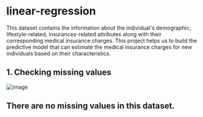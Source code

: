# linear-regression
This dataset contains the information about the individual's demographic, lifestyle-related, insurances-related attributes along with their corresponding medical insurance charges. This project helps us to build the predictive model that can estimate the medical insurance charges for new individuals based on their characteristics.
## 1. Checking missing values
![image](https://github.com/sshreyaa05/linear-regression/assets/132264752/38ea1336-8fa0-4da9-b7f7-1406fa35f345)
## There are no missing values in this dataset.
